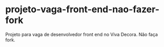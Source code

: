 # projeto-vaga-front-end-nao-fazer-fork
Projeto para vaga de desenvolvedor front end no Viva Decora. Não faça fork.
